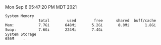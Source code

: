 Mon Sep  6 05:47:20 PM MDT 2021
```bash
System Memory
               total        used        free      shared  buff/cache   available
Mem:           7.7Gi       648Mi       5.2Gi       8.0Mi       1.8Gi       6.7Gi
Swap:          7.6Gi       224Mi       7.4Gi
System Storage
656M	.
```
